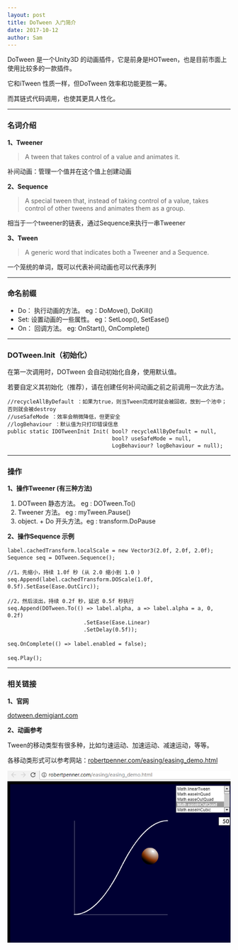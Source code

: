 ```yaml
---
layout: post
title: DoTween 入门简介
date: 2017-10-12
author: Sam
---
```



DoTween 是一个Unity3D 的动画插件，它是前身是HOTween，也是目前市面上使用比较多的一款插件。

它和iTween 性质一样，但DoTween 效率和功能更胜一筹。

而其链式代码调用，也使其更具人性化。

----

### 名词介绍

**1、Tweener**
>A tween that takes control of a value and animates it.

补间动画：管理一个值并在这个值上创建动画

 **2、Sequence**

 >A special tween that, instead of taking control of a value, takes control of other tweens and animates them as a group.

 相当于一个tweener的链表，通过Sequence来执行一串Tweener

**3、Tween**

>A generic word that indicates both a Tweener and a Sequence.

 一个笼统的单词，既可以代表补间动画也可以代表序列

----

### 命名前缀

* Do： 执行动画的方法。       eg：DoMove(),  DoKill()
* Set: 设置动画的一些属性。   eg：SetLoop(), SetEase()
* On： 回调方法。  		   eg: OnStart(), OnComplete()

----

### DOTween.Init（初始化）

在第一次调用时，DOTween 会自动初始化自身，使用默认值。

若要自定义其初始化（推荐），请在创建任何补间动画之前之前调用一次此方法。

```
//recycleAllByDefault ：如果为true，则当Tween完成时就会被回收，放到一个池中；否则就会被destroy
//useSafeMode ：效率会稍微降低，但更安全
//logBehaviour ：默认值为只打印错误信息
public static IDOTweenInit Init( bool? recycleAllByDefault = null,
                                 bool? useSafeMode = null, 
                                 LogBehaviour? logBehaviour = null);
```

----

### 操作

**1、操作Tweener (有三种方法)**

1. DOTween 静态方法。    eg : DOTween.To()
2. Tweener 方法。		  eg : myTween.Pause()
3. object. + Do 开头方法。eg : transform.DoPause

**2、操作Sequence 示例**

```
label.cachedTransform.localScale = new Vector3(2.0f, 2.0f, 2.0f);
Sequence seq = DOTween.Sequence();

//1，先缩小，持续 1.0f 秒 (从 2.0 缩小到 1.0 )
seq.Append(label.cachedTransform.DOScale(1.0f, 0.5f).SetEase(Ease.OutCirc));

//2，然后淡出，持续 0.2f 秒，延迟 0.5f 秒执行
seq.Append(DOTween.To(() => label.alpha, a => label.alpha = a, 0, 0.2f)
                        .SetEase(Ease.Linear)
                        .SetDelay(0.5f));

seq.OnComplete(() => label.enabled = false);

seq.Play();
```

----

### 相关链接

**1、官网**

 [dotween.demigiant.com](http://dotween.demigiant.com/getstarted.php)

**2、动画参考**

Tween的移动类型有很多种，比如匀速运动、加速运动、减速运动，等等。

各移动类形式可以参考网站：[robertpenner.com/easing/easing_demo.html](http://robertpenner.com/easing/easing_demo.html)

![](/images/sam/dotween/ease_demo.png)